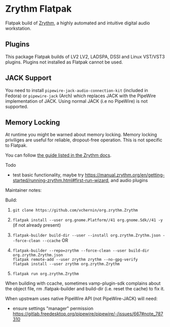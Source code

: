 # Zrythm Flatpak

Flatpak build of [Zrythm](https://www.zrythm.org), a highly automated and intuitive digital audio workstation.

## Plugins

This package Flatpak builds of LV2  LV2, LADSPA, DSSI and Linux VST/VST3 plugins. Plugins not installed as Flatpak cannot be used.

## JACK Support

You need to install `pipewire-jack-audio-connection-kit` (included in Fedora) or `pipewire-jack` (Arch) which replaces JACK with the PipeWire implementation of JACK. Using normal JACK (i.e no PipeWire) is not supported.

## Memory Locking
At runtime you might be warned about memory locking. Memory locking priviliges are useful for reliable, dropout-free operation. This is not specific to Flatpak.

You can follow [the guide listed in the Zrythm docs](https://manual.zrythm.org/en/getting-started/system-requirements.html#gnu-linux).

Todo
- test basic functionality, maybe try https://manual.zrythm.org/en/getting-started/running-zrythm.html#first-run-wizard, and audio plugins

Maintainer notes:

Build:

1. `git clone https://github.com/vchernin/org.zrythm.Zrythm`

2.  `flatpak install --user org.gnome.Platform//41 org.gnome.Sdk//41 -y` (if not already present)

3. `flatpak-builder build-dir --user --install org.zrythm.Zrythm.json --force-clean --ccache`
OR  
3. `flatpak-builder --repo=zrythm --force-clean --user build-dir org.zrythm.Zrythm.json`  
`flatpak remote-add --user zrythm zrythm --no-gpg-verify`  
`flatpak install --user zrythm org.zrythm.Zrythm`  

4. `flatpak run org.zrythm.Zrythm`

When building with ccache, sometimes vamp-plugin-sdk complains about the object file, rm .flatpak-builder and build-dir (i.e. reset the cache) to fix it.

When upstream uses native PipeWire API (not PipeWire-JACK) will need:
- ensure settings "manager" permission https://gitlab.freedesktop.org/pipewire/pipewire/-/issues/667#note_787310